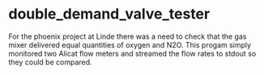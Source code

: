 # double_demand_valve_tester

For the phoenix project at Linde there was a need to check that the gas mixer delivered equal quantities of oxygen and N2O. 
This progam simply monitored two Alicat flow meters and streamed the flow rates to stdout so they could be compared.
